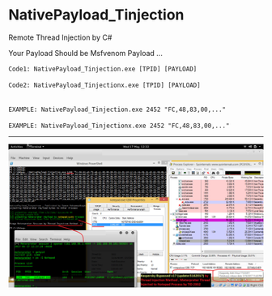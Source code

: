 # NativePayload_Tinjection
Remote Thread Injection by C#

Your Payload Should be Msfvenom Payload ... 

    Code1: NativePayload_Tinjection.exe [TPID] [PAYLOAD]

    Code2: NativePayload_Tinjectionx.exe [TPID] [PAYLOAD]


    EXAMPLE: NativePayload_Tinjection.exe 2452 "FC,48,83,00,..."

    EXAMPLE: NativePayload_Tinjectionx.exe 2452 "FC,48,83,00,..."
    
------------------------------------------------

![](https://github.com/DamonMohammadbagher/NativePayload_Tinjection/blob/main/Picture/2.jpeg)
